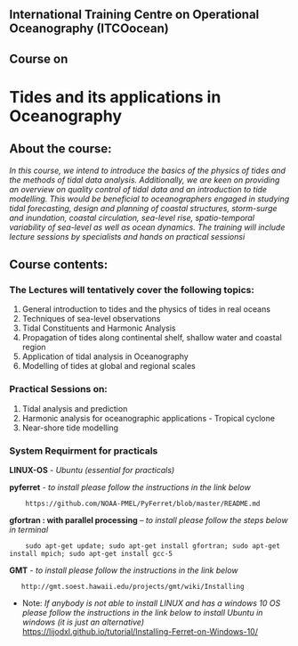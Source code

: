 
## International Training Centre on Operational Oceanography (ITCOocean)
## Course on
# Tides and its applications in Oceanography

## About the course:

*In this course, we intend to introduce the basics of the physics of tides and the methods of tidal data analysis. Additionally, we are keen on providing an overview on quality control of tidal data and an introduction to tide modelling. This would be beneficial to oceanographers engaged in studying tidal forecasting, design and planning of coastal structures, storm-surge and inundation, coastal circulation, sea-level rise, spatio-temporal variability of sea-level as well as ocean dynamics. The training will include lecture sessions by specialists and hands on practical sessionsi*

## Course contents:

### The Lectures will tentatively cover the following topics:

1. General introduction to tides and the physics of tides in real oceans
2. Techniques of sea-level observations
3. Tidal Constituents and Harmonic Analysis  
4. Propagation of tides along continental shelf, shallow water and coastal region
5. Application of tidal analysis in Oceanography
6. Modelling of tides at global and regional scales

### Practical Sessions on:

1. Tidal analysis and prediction
2. Harmonic analysis for oceanographic applications - Tropical cyclone
3. Near-shore tide modelling


### System Requirment for practicals

**LINUX-OS** - *Ubuntu (essential for practicals)*

**pyferret** - *to install please follow the instructions in the link below*

        https://github.com/NOAA-PMEL/PyFerret/blob/master/README.md

**gfortran : with parallel processing** – *to install please follow the steps below in terminal*

        sudo apt-get update; sudo apt-get install gfortran; sudo apt-get install mpich; sudo apt-get install gcc-5

**GMT** - *to install please follow the instructions in the link below*

       http://gmt.soest.hawaii.edu/projects/gmt/wiki/Installing

* Note:
 *If anybody is not able to install LINUX and has a windows 10 OS please follow the instructions in the link below to install Ubuntu in windows (it is just an alternative)*
    		 https://lijodxl.github.io/tutorial/Installing-Ferret-on-Windows-10/
